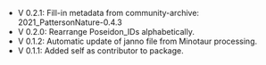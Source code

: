 - V 0.2.1: Fill-in metadata from community-archive: 2021_PattersonNature-0.4.3
- V 0.2.0: Rearrange Poseidon_IDs alphabetically.
- V 0.1.2: Automatic update of janno file from Minotaur processing.
- V 0.1.1: Added self as contributor to package.
